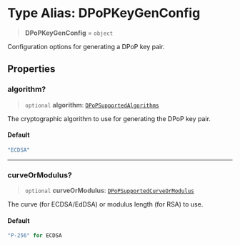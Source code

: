 # Type Alias: DPoPKeyGenConfig

> **DPoPKeyGenConfig** = `object`

Configuration options for generating a DPoP key pair.

## Properties

### algorithm?

> `optional` **algorithm**: [`DPoPSupportedAlgorithms`](DPoPSupportedAlgorithms.md)

The cryptographic algorithm to use for generating the DPoP key pair.

#### Default

```ts
"ECDSA"
```

***

### curveOrModulus?

> `optional` **curveOrModulus**: [`DPoPSupportedCurveOrModulus`](DPoPSupportedCurveOrModulus.md)

The curve (for ECDSA/EdDSA) or modulus length (for RSA) to use.

#### Default

```ts
"P-256" for ECDSA
```
